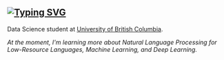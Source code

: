 ## [![Typing SVG](https://readme-typing-svg.demolab.com?font=Fira+Code&pause=1000&width=435&lines=Hello%2C+I'm+Julian+Li+👋)](https://git.io/typing-svg)

<p>
  Data Science student at <a href="https://www.ubc.ca/">University of British Columbia</a>. <br>
  
  <i>At the moment, I'm learning more about Natural Language Processing for Low-Resource Languages, Machine Learning, and Deep Learning<i></i>.  
</p>
